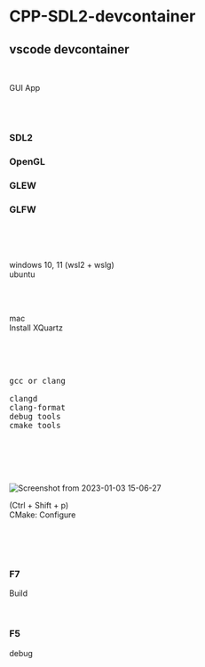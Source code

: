 # CPP-SDL2-devcontainer

## vscode devcontainer

<br>

GUI App

<br><br>

### SDL2

### OpenGL

### GLEW

### GLFW

<br><br><br>

windows 10, 11 (wsl2 + wslg)  
ubuntu

<br><br>

mac  
Install XQuartz

<br><br><br>

<pre>
gcc or clang

clangd
clang-format
debug tools
cmake tools
</pre>

<br><br><br><br>

![Screenshot from 2023-01-03 15-06-27](https://user-images.githubusercontent.com/10168979/210307195-030355bb-332f-46e8-bfa8-11a23a827a3a.png)





(Ctrl + Shift + p)  
CMake: Configure

<br><br><br>

### F7

Build

<br>

### F5

debug

<br><br><br>
